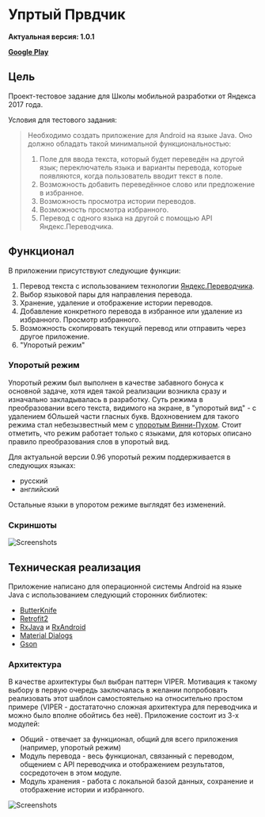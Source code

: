 # Упртый Првдчик

**Актуальная версия: 1.0.1**

**[Google Play](https://play.google.com/store/apps/details?id=com.ringov.stonedtrnsltr)**

## Цель

Проект-тестовое задание для Школы мобильной разработки от Яндекса 2017 года.

Условия для тестового задания:
> Необходимо создать приложение для Android на языке Java. Оно должно обладать такой минимальной функциональностью:
> 1. Поле для ввода текста, который будет переведён на другой язык; переключатель языка и варианты перевода, которые появляются, когда пользователь вводит текст в поле.
> 2. Возможность добавить переведённое слово или предложение в избранное.
> 3. Возможность просмотра истории переводов.
> 4. Возможность просмотра избранного.
> 5. Перевод с одного языка на другой с помощью API Яндекс.Переводчика.

## Функционал

В приложении присутствуют следующие функции:
1. Перевод текста с использованием технологии [Яндекс.Переводчика](https://translate.yandex.ru/about).
2. Выбор языковой пары для направления перевода.
3. Хранение, удаление и отображение истории переводов.
4. Добавление конкретного перевода в избранное или удаление из избранного. Просмотр избранного.
5. Возможность скопировать текущий перевод или отправить через другое приложение.
6. "Упоротый режим"

### Упоротый режим

 Упоротый режим был выполнен в качестве забавного бонуса к основной задаче, хотя идея такой реализации возникла сразу и изначально закладывалась в разработку.
 Суть режима в преобразовании всего текста, видимого на экране, в "упоротый вид" - с удалением бОльшей части гласных букв. Вдохновением для такого режима стал
 небезызвестный мем с [упоротым Винни-Пухом](http://lukomore.org/lurk/%D0%92%D0%BE%D0%BD%D0%BD%D0%B8). Стоит отметить, что режим работает только с языками, для которых 
 описано правило преобразования слов в упоротый вид.
 
 Для актуальной версии 0.96 упоротый режим поддерживается в следующих языках:
 - русский
 - английский

Остальные языки в упоротом режиме выглядят без изменений.

### Скриншоты

![Screenshots](https://raw.githubusercontent.com/3DRing/YaTrnsltr/additional_materials/materials/screens.png)

## Техническая реализация

Приложение написано для операционной системы Android на языке Java с использованием следующий сторонних библиотек:
- [ButterKnife](https://github.com/JakeWharton/butterknife)
- [Retrofit2](https://github.com/square/retrofit)
- [RxJava](https://github.com/ReactiveX/RxJava) и [RxAndroid](https://github.com/ReactiveX/RxAndroid)
- [Material Dialogs](https://github.com/afollestad/material-dialogs)
- [Gson](https://github.com/google/gson)

### Архитектура

В качестве архитектуры был выбран паттерн VIPER. Мотивация к такому выбору в первую очередь заключалась в желании попробовать 
реализовать этот шаблон самостоятельно на относительно простом примере 
(VIPER - достататочно сложная архитектура для переводчика и можно было вполне обойтись без неё).
Приложение состоит из 3-х модулей:
- Общий - отвечает за функционал, общий для всего приложения (например, упоротый режим)
- Модуль перевода - весь функционал, связанный с переводом, общением с API переводчика и отображением результатов, сосредоточен в этом модуле.
- Модуль хранения - работа с локальной базой данных, сохранение и отображение истории и избранного.


![Screenshots](https://github.com/3DRing/YaTrnsltr/blob/additional_materials/materials/logo_small.png?raw=true)
